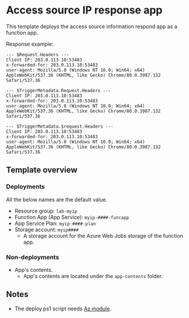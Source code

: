 # Access source IP response app

This template deploys the access source information respond app as a function app.

Response example:

```
--- $Request.Headers ---
Client IP: 203.0.113.10:53483
x-forwarded-for: 203.0.113.10:53483
user-agent: Mozilla/5.0 (Windows NT 10.0; Win64; x64) AppleWebKit/537.36 (KHTML, like Gecko) Chrome/80.0.3987.132 Safari/537.36

--- $TriggerMetadata.Request.Headers ---
Client IP: 203.0.113.10:53483
x-forwarded-for: 203.0.113.10:53483
user-agent: Mozilla/5.0 (Windows NT 10.0; Win64; x64) AppleWebKit/537.36 (KHTML, like Gecko) Chrome/80.0.3987.132 Safari/537.36

--- $TriggerMetadata.$request.Headers ---
Client IP: 203.0.113.10:53483
x-forwarded-for: 203.0.113.10:53483
user-agent: Mozilla/5.0 (Windows NT 10.0; Win64; x64) AppleWebKit/537.36 (KHTML, like Gecko) Chrome/80.0.3987.132 Safari/537.36
```

## Template overview

### Deployments

All the below names are the default value.

- Resource group: `lab-myip`
- Function App (App Service): `myip-####-funcapp`
- App Service Plan: `myip-####-plan`
- Storage account: `myip####`
    - A storage account for the Azure Web Jobs storage of the function app.

### Non-deployments

- App's contents.
    - App's contents are located under the `app-contents` folder.

## Notes

- The deploy.ps1 script needs [Az module](https://www.powershellgallery.com/packages/Az/).
